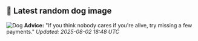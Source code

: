 ## 🐶 Latest random dog image
![Dog](https://images.dog.ceo/breeds/pinscher-miniature/n02107312_6706.jpg)
**Advice:** "If you think nobody cares if you're alive, try missing a few payments."
*Updated: 2025-08-02 18:48 UTC*
